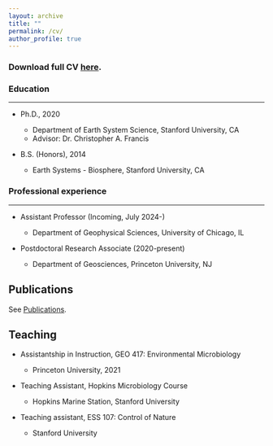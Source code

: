 ```yaml
---
layout: archive
title: ""
permalink: /cv/
author_profile: true
---
```



### Download full CV [here](Linta-Reji.github.io/files/CV_Aug2023_LintaReji.pdf).


### Education
-----

* Ph.D., 2020
  * Department of Earth System Science, Stanford University, CA
  * Advisor: Dr. Christopher A. Francis

* B.S. (Honors), 2014
  * Earth Systems - Biosphere, Stanford University, CA


### Professional experience
-----
* Assistant Professor (Incoming, July 2024-)
  * Department of Geophysical Sciences, University of Chicago, IL

* Postdoctoral Research Associate (2020-present)
  * Department of Geosciences, Princeton University, NJ

Publications
----
See [Publications](https://linta-reji.github.io/publications/).
  
Teaching
----
* Assistantship in Instruction, GEO 417: Environmental Microbiology
  * Princeton University, 2021

* Teaching Assistant, Hopkins Microbiology Course
  * Hopkins Marine Station, Stanford University
 
* Teaching assistant, ESS 107: Control of Nature
  * Stanford University


